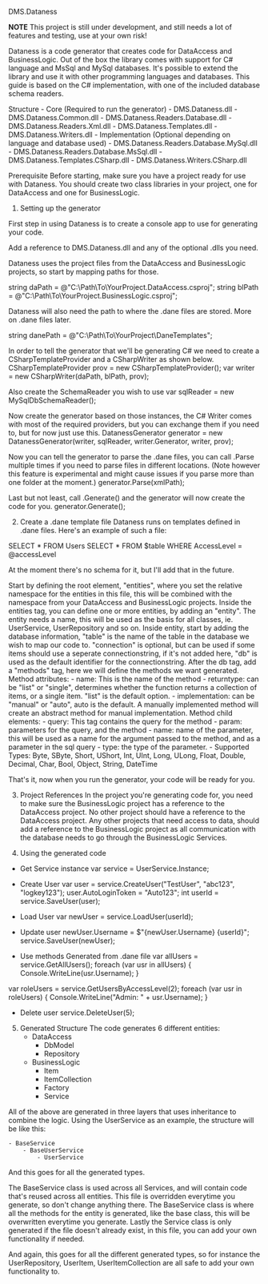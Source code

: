 ﻿DMS.Dataness

**NOTE** This project is still under development, and still needs a lot of features and testing, use at your own risk!

Dataness is a code generator that creates code for DataAccess and BusinessLogic.
Out of the box the library comes with support for C# language and MsSql and MySql databases.
It's possible to extend the library and use it with other programming languages and databases.
This guide is based on the C# implementation, with one of the included database schema readers.

Structure 
	- Core (Required to run the generator)
		- DMS.Dataness.dll
		- DMS.Dataness.Common.dll
		- DMS.Dataness.Readers.Database.dll
		- DMS.Dataness.Readers.Xml.dll
		- DMS.Dataness.Templates.dll
		- DMS.Dataness.Writers.dll
	- Implementation (Optional depending on language and database used)
		- DMS.Dataness.Readers.Database.MySql.dll
		- DMS.Dataness.Readers.Database.MsSql.dll
		- DMS.Dataness.Templates.CSharp.dll
		- DMS.Dataness.Writers.CSharp.dll

Prerequisite
Before starting, make sure you have a project ready for use with Dataness. You should create two class libraries in your project, one for DataAccess and one for BusinessLogic.

1. Setting up the generator

First step in using Dataness is to create a console app to use for generating your code.

Add a reference to DMS.Dataness.dll and any of the optional .dlls you need.

Dataness uses the project files from the DataAccess and BusinessLogic projects, so start by mapping paths for those.

string daPath = @"C:\Path\To\YourProject.DataAccess.csproj";
string blPath = @"C:\Path\To\YourProject.BusinessLogic.csproj";

Dataness will also need the path to where the .dane files are stored. More on .dane files later.

string danePath = @"C:\Path\To\YourProject\DaneTemplates";

In order to tell the generator that we'll be generating C# we need to create a CSharpTemplateProvider and a CSharpWriter as shown below.
CSharpTemplateProvider prov = new CSharpTemplateProvider();
var writer = new CSharpWriter(daPath, blPath, prov);

Also create the SchemaReader you wish to use
var sqlReader = new MySqlDbSchemaReader();

Now create the generator based on those instances, the C# Writer comes with most of the required providers, but you can exchange them if you need to, but for now just use this.
DatanessGenerator generator = new DatanessGenerator(writer, sqlReader, writer.Generator, writer, prov);

Now you can tell the generator to parse the .dane files, you can call .Parse multiple times if you need to parse files in different locations. (Note however this feature is experimental and might cause issues if you parse more than one folder at the moment.)
generator.Parse(xmlPath);

Last but not least, call .Generate() and the generator will now create the code for you.
generator.Generate();

2. Create a .dane template file
Dataness runs on templates defined in .dane files.
Here's an example of such a file:

<?xml version="1.0" encoding="utf-8" ?>
<entities namespace="Users">
	<entity name="User">
		<db table="Users" connection="readonly" />
		<methods>
			<method name="GetAllUsers" returntype="list">
				<query>
					SELECT * FROM Users
				</query>
			</method>
			<method name="GetUsersByAccessLevel" returntype="list">
				<param name="accessLevel" type="int" />
				<query>
					SELECT * FROM $table WHERE AccessLevel = @accessLevel
				</query>
			</method>
			<method name="GetUsersByType" implementation="Manual">
				<param name="userType" type="int" />
			</method>
		</methods>
	</entity>
</entities>

At the moment there's no schema for it, but I'll add that in the future.

Start by defining the root element, "entities", where you set the relative namespace for the entities in this file, this will be combined with the namespace from your DataAccess and BusinessLogic projects.
Inside the entities tag, you can define one or more entities, by adding an "entity".
The entity needs a name, this will be used as the basis for all classes, ie. UserService, UserRepository and so on.
Inside entity, start by adding the database information, "table" is the name of the table in the database we wish to map our code to. "connection" is optional, but can be used if some items should use a seperate connectionstring, if it's not added here, "db" is used as the default identifier for the connectionstring.
After the db tag, add a "methods" tag, here we will define the methods we want generated.
Method attributes:
	- name: This is the name of the method
	- returntype: can be "list" or "single", determines whether the function returns a collection of items, or a single item. "list" is the default option.
	- implementation: can be "manual" or "auto", auto is the default. A manually implemented method will create an abstract method for manual implementation.
Method child elements:
	- query: This tag contains the query for the method
	- param: parameters for the query, and the method
		- name: name of the parameter, this will be used as a name for the argument passed to the method, and as a parameter in the sql query
		- type: the type of the parameter.
			- Supported Types: Byte, SByte, Short, UShort, Int, UInt, Long, ULong, Float, Double, Decimal, Char, Bool, Object, String, DateTime

That's it, now when you run the generator, your code will be ready for you.

3. Project References
In the project you're generating code for, you need to make sure the BusinessLogic project has a reference to the DataAccess project. No other project should have a reference to the DataAccess project.
Any other projects that need access to data, should add a reference to the BusinessLogic project as all communication with the database needs to go through the BusinessLogic Services.

4. Using the generated code

- Get Service instance
var service = UserService.Instance;

- Create User
var user = service.CreateUser("TestUser", "abc123", "logkey123");
user.AutoLoginToken = "Auto123";
int userId = service.SaveUser(user);

- Load User
var newUser = service.LoadUser(userId);

- Update user
newUser.Username = $"{newUser.Username} {userId}";
service.SaveUser(newUser);

- Use methods Generated from .dane file
var allUsers = service.GetAllUsers();
foreach (var usr in allUsers)
{
	Console.WriteLine(usr.Username);
}

var roleUsers = service.GetUsersByAccessLevel(2);
foreach (var usr in roleUsers)
{
	Console.WriteLine("Admin: " + usr.Username);
}

- Delete user
service.DeleteUser(5);

5. Generated Structure
The code generates 6 different entities:
	- DataAccess
		- DbModel
		- Repository
	- BusinessLogic
		- Item
		- ItemCollection
		- Factory
		- Service

All of the above are generated in three layers that uses inheritance to combine the logic.
Using the UserService as an example, the structure will be like this:

	- BaseService
		- BaseUserService
			- UserService

And this goes for all the generated types.

The BaseService class is used across all Services, and will contain code that's reused across all entities. This file is overridden everytime you generate, so don't change anything there.
The Base<Entity>Service class is where all the methods for the entity is generated, like the base class, this will be overwritten everytime you generate.
Lastly the <Entity>Service class is only generated if the file doesn't already exist, in this file, you can add your own functionality if needed.

And again, this goes for all the different generated types, so for instance the UserRepository, UserItem, UserItemCollection are all safe to add your own functionality to.